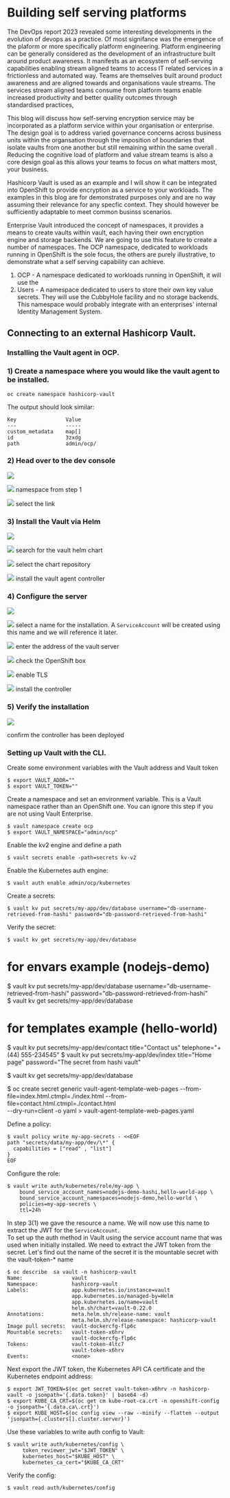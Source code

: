 
# Building self serving platforms 

The DevOps report 2023 revealed some interesting developments in the evolution of devops as a practice.  Of most signifance was the emergence of the plaform or more specifically  platform engineering. Platform engineering can be generally considered as the development of an infrastructure built around product awareness. It manifests as an ecosystem of self-serving capabilities enabling stream aligned teams to access  IT related services in a frictionless and automated way. Teams are themselves built around product awareness and are aligned towards and organisations vaule streams. The services stream aligned teams consume from platform teams enable increased productivity and better quaility outcomes through  
standardised practices,  

This blog will discuss how self-serving encryption service may be incorporated as a platform service within your organisation or enterprise. The design goal is to address varied governance concerns across business units within the organsation through the imposition of boundaries that  isolate vaults from one another but still remaining within the same overall  . Reducing the cognitive load of platform and value stream teams is also a core design goal as this allows your teams to focus on what matters most, your business.  

Hashicorp Vault is used as an example and I will show it can be integrated into OpenShift to provide encryption as a service to your workloads. The examples in this blog are for demonstrated purposes only and are no way assuming their relevance for any specfic context. They should however be sufficiently adaptable to meet common businss scenarios. 

Enterprise Vault introduced the concept of namespaces, it provides a means to create vaults within vault, each having their own encryption engine and storage backends. We are going to use this feature to create a number of namespaces. The OCP namespace, dedicated to workloads running in OpenShift is the sole focus, the others are purely illustrative, to demonstrate what a self serving capability can achieve.   

1) OCP - A namespace dedicated to workloads running in OpenShift, it will use the  
2) Users - A namespace dedicated to users to store their own key value secrets. They will use the CubbyHole facility and no storage backends. This namespace would probably integrate with an enterprises' internal Identity Management System. 




## Connecting to an external Hashicorp Vault. 


### Installing the Vault agent in OCP.  


### 1) Create a namespace where you would like the vault agent to be installed. 

```
oc create namespace hashicorp-vault
```

The output should look similar: 


```
Key                Value
---                -----
custom_metadata    map[]
id                 3zxdg
path               admin/ocp/
```


### 2) Head over to the dev console 

![](img/step1.png) 

 ![](img/one.png )  namespace from step 1 
 
 ![](img/two.png )  select the link 


### 3) Install the Vault via Helm

![](img/step2.png) 

 ![](img/one.png )   search for the vault helm chart 
 
 ![](img/two.png )   select the chart repository  
 
 ![](img/three.png ) install the vault agent controller 


### 4) Configure the server 

![](img/step3.png) 

 ![](img/one.png )   select a name for the installation. A `ServiceAccount` will be created using this name and we will reference it later. 

 ![](img/two.png )   enter the address of the vault server  

 ![](img/three.png ) check the OpenShift box 
 
 ![](img/four.png )  enable TLS 
 
 ![](img/five.png )  install the controller 


### 5) Verify the installation 

![](img/step4.png) 

  confirm the controller has been deployed 




### Setting up Vault with the CLI.  

Create some environment variables with the Vault address and Vault token 

```
$ export VAULT_ADDR="" 
$ export VAULT_TOKEN=""
```

Create a namespace and set an environment variable. This is a Vault namespace rather than an OpenShift one. You can ignore this step if you are not using Vault Enterprise. 

```
$ vault namespace create ocp   
$ export VAULT_NAMESPACE="admin/ocp" 
```

Enable the kv2 engine and define a path 

```
$ vault secrets enable -path=secrets kv-v2
```

Enable the Kubernetes auth engine:

```
$ vault auth enable admin/ocp/kubernetes
```


Create a secrets: 

```
$ vault kv put secrets/my-app/dev/database username="db-username-retrieved-from-hashi" password="db-password-retrieved-from-hashi"             
```

Verify the secret:

```
$ vault kv get secrets/my-app/dev/database 
```

# for envars example (nodejs-demo)
$ vault kv put secrets/my-app/dev/database username="db-username-retrieved-from-hashi" password="db-password-retrieved-from-hashi"             
$ vault kv get secrets/my-app/dev/database 

# for templates example (hello-world)
$ vault kv put secrets/my-app/dev/contact title="Contact us" telephone="+(44) 555-234545" 
$ vault kv put secrets/my-app/dev/index title="Home page" password="The secret from hashi vault" 

$ vault kv get secrets/my-app/dev/database 


$ oc create secret generic vault-agent-template-web-pages --from-file=index.html.ctmpl=./index.html --from-file=contact.html.ctmpl=./contact.html \
     --dry-run=client -o yaml > vault-agent-template-web-pages.yaml

Define a policy:

```
$ vault policy write my-app-secrets - <<EOF
path "secrets/data/my-app/dev/\*" {
  capabilities = ["read" , "list"]
}
EOF
```

Configure the role:

```
$ vault write auth/kubernetes/role/my-app \
    bound_service_account_names=nodejs-demo-hashi,hello-world-app \
    bound_service_account_namespaces=nodejs-demo,hello-world \
    policies=my-app-secrets \
    ttl=24h
```

In step 3(1) we gave the resource a name. We will now use this name to extract the JWT for the `ServiceAccount`.  
To set up the auth method in Vault using the service account name that was used when initially installed. We need to extract the JWT token from the secret.
Let's find out the name of the secret it is the mountable secret with the vault-token-\* name

```
$ oc describe  sa vault -n hashicorp-vault         
Name:                vault
Namespace:           hashicorp-vault
Labels:              app.kubernetes.io/instance=vault
                     app.kubernetes.io/managed-by=Helm
                     app.kubernetes.io/name=vault
                     helm.sh/chart=vault-0.22.0
Annotations:         meta.helm.sh/release-name: vault
                     meta.helm.sh/release-namespace: hashicorp-vault
Image pull secrets:  vault-dockercfg-flp6c
Mountable secrets:   vault-token-x6hrv
                     vault-dockercfg-flp6c
Tokens:              vault-token-4ltc7
                     vault-token-x6hrv
Events:              <none>
```

Next export the JWT token, the Kubernetes API CA certificate and the Kubernetes endpoint address: 

```
$ export JWT_TOKEN=$(oc get secret vault-token-x6hrv -n hashicorp-vault -o jsonpath='{.data.token}' | base64 -d)
$ export KUBE_CA_CRT=$(oc get cm kube-root-ca.crt -n openshift-config -o jsonpath='{.data.ca\.crt}') 
$ export KUBE_HOST=$(oc config view --raw --minify --flatten --output 'jsonpath={.clusters[].cluster.server}')
```

Use these variables to write auth config to Vault: 

```
$ vault write auth/kubernetes/config \
     token_reviewer_jwt="$JWT_TOKEN" \
     kubernetes_host="$KUBE_HOST" \
     kubernetes_ca_cert="$KUBE_CA_CRT" 
```

Verify the config: 

```
$ vault read auth/kubernetes/config
```